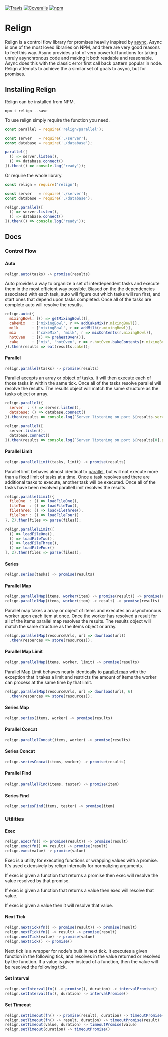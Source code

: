 [![Travis](https://img.shields.io/travis/RobertWHurst/relign.svg)](https://travis-ci.org/RobertWHurst/relign)
[![Coveralls](https://img.shields.io/coveralls/jekyll/jekyll.svg)](https://coveralls.io/github/RobertWHurst/relign)
[![npm](https://img.shields.io/npm/v/relign.svg)](https://www.npmjs.com/package/relign)

# Relign

Relign is a control flow library for promises heavily inspired by
[async](https://github.com/caolan/async). Async is one of the most loved
libraries on NPM, and there are very good reasons to feel this way. Async
provides a lot of very powerful functions for taking unruly asynchronous code
and making it both readable and reasonable. Async does this with the classic
error first call back pattern popular in node. Relign attempts to achieve the
a similar set of goals to async, but for promises.

## Installing Relign

Relign can be installed from NPM.

```shell
npm i relign --save
```

To use relign simply require the function you need.

```javascript
const parallel = require('relign/parallel');

const server   = require('./server');
const database = require('./database');

parallel([
  () => server.listen(),
  () => database.connect()
]).then(() => console.log('ready'));
```

Or require the whole library.

```javascript
const relign = require('relign');

const server   = require('./server');
const database = require('./database');

relign.parallel([
  () => server.listen(),
  () => database.connect()
]).then(() => console.log('ready'));
```

## Docs

### Control Flow

#### Auto

```javascript
relign.auto(tasks) -> promise(results)
```

Auto provides a way to organize a set of interdependent tasks and execute them
in the most efficient way possible. Biased on the the dependencies associated
with each task, auto will figure out which tasks will run first, and start
ones that depend upon tasks completed. Once all of the tasks are complete auto
will resolve the results.

```javascript
relign.auto({
  mixingBowl: [() => getMixingBowl()],
  cakeMix   : ['mixingBowl', r => addCakeMix(r.mixingBowl)],
  milk      : ['mixingBowl', r => addMilk(r.mixingBowl)],
  mix       : ['cakeMix', 'milk', r => mixContents(r.mixingBowl)],
  hotOven   : [() => preheatOven()],
  cake      : ['mix', 'hotOven', r => r.hotOven.bakeContents(r.mixingBowl)],
}).then(results => eat(results.cake));
```

#### Parallel

```javascript
relign.parallel(tasks) -> promise(results)
```

Parallel accepts an array or object of tasks. It will then execute each of those
tasks in within the same tick. Once all of the tasks resolve parallel will
resolve the results. The results object will match the same structure as the
tasks object or array.

```javascript
relign.parallel({
  server  : () => server.listen(),
  database: () => database.connect()
}).then(results => console.log(`Server listening on port ${results.server.port}`));
```

```javascript
relign.parallel([
  server.listen(),
  database.connect()
]).then(results => console.log(`Server listening on port ${results[0].port}`));
```

#### Parallel Limit

```javascript
relign.parallelLimit(tasks, limit) -> promise(results)
```

Parallel limit behaves almost identical to [parallel](#parallel), but will
not execute more than a fixed limit of tasks at a time. Once a task resolves and
there are additional tasks to execute, another task will be executed. Once all
of the tasks have been resolved parallelLimit resolves the results.

```javascript
relign.parallelLimit({
  fileOne  : () => loadFileOne(),
  fileTwo  : () => loadFileTwo(),
  fileThree: () => loadFileThree(),
  fileFour : () => loadFileFour()
}, 2).then(files => parse(files));
```

```javascript
relign.parallelLimit([
  () => loadFileOne(),
  () => loadFileTwo(),
  () => loadFileThree(),
  () => loadFileFour()
], 2).then(files => parse(files));
```

#### Series

```javascript
relign.series(tasks) -> promise(results)
```

#### Parallel Map

```javascript
relign.parallelMap(items, worker(item) -> promise(result)) -> promise(results)
relign.parallelMap(items, worker(item) -> result) -> promise(results)
```

Parallel map takes a array or object of items and executes an asynchronous
worker upon each item at once. Once the worker has resolved a result for all
of the items parallel map resolves the results. The results object will match
the same structure as the items object or array.

```javascript
relign.parallelMap(resourceUrls, url => download(url))
  .then(resources => store(resources));
```


#### Parallel Map Limit

```javascript
relign.parallelMap(items, worker, limit) -> promise(results)
```

Parallel Map Limit behaves nearly identically to [parallel map](#parallel-map)
with the exception that it takes a limit and restricts the amount of items
the worker can process at the same time by that limit.

```javascript
relign.parallelMap(resourceUrls, url => download(url), 6)
  .then(resources => store(resources));
```

#### Series Map

```javascript
relign.series(items, worker) -> promise(results)
```

#### Parallel Concat

```javascript
relign.parallelConcat(items, worker) -> promise(results)
```


#### Series Concat

```javascript
relign.seriesConcat(items, worker) -> promise(results)
```

#### Parallel Find

```javascript
relign.parallelFind(items, tester) -> promise(item)
```


#### Series Find

```javascript
relign.seriesFind(items, tester) -> promise(item)
```


### Utilities

#### Exec

```javascript
relign.exec(fn() => promise(result)) -> promise(result)
relign.exec(fn() => result) -> promise(result)
relign.exec(value) -> promise(value)
```

Exec is a utility for executing functions or wrapping values with a promise.
It's used extensively by relign internally for normalizing arguments.

If exec is given a function that returns a promise then exec will resolve the
value resolved by that promise.

If exec is given a function that returns a value then exec will resolve that
value.

If exec is given a value then it will resolve that value.

#### Next Tick

```javascript
relign.nextTick(fn() -> promise(result)) -> promise(result)
relign.nextTick(fn() -> result) -> promise(result)
relign.nextTick(value) -> promise(value)
relign.nextTick() -> promise()
```

Next tick is a wrapper for node's built in next tick. It executes a given
function in the following tick, and resolves in the value returned or resolved
by the function. If a value is given instead of a function, then the value will
be resolved the following tick.

#### Set Interval

```javascript
relign.setInterval(fn() -> promise(), duration) -> intervalPromise()
relign.setInterval(fn(), duration) -> intervalPromise()
```

#### Set Timeout

```javascript
relign.setTimeout(fn() -> promise(result), duration) -> timeoutPromise(result)
relign.setTimeout(fn() -> result, duration) -> timeoutPromise(result)
relign.setTimeout(value, duration) -> timeoutPromise(value)
relign.setTimeout(duration) -> timeoutPromise()
```
